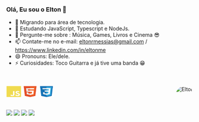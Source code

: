 ### Olá, Eu sou o Elton 👋

- 🔭 Migrando para área de tecnologia.
- 🌱 Estudando JavaScript, Typescript e NodeJs.
- 💬 Pergunte-me sobre : Música, Games, Livros e Cinema 😎
- 📫 Contate-me no e-mail: eltonrmessias@gmail.com / https://www.linkedin.com/in/eltonme
- 😄 Pronouns: Ele/dele.
- ⚡ Curiosidades: Toco Guitarra e já tive uma banda 😁


<div style="display: inline_block"><br>


<br>  
  <img align="center" alt="Rafa-Js" height="30" width="40" src="https://raw.githubusercontent.com/devicons/devicon/master/icons/javascript/javascript-plain.svg">
  <img align="center" alt="Rafa-HTML" height="30" width="40" src="https://raw.githubusercontent.com/devicons/devicon/master/icons/html5/html5-original.svg">
  <img align="center" alt="Rafa-CSS" height="30" width="40" src="https://raw.githubusercontent.com/devicons/devicon/master/icons/css3/css3-original.svg">
  <img align="right" alt="Elton" height="150" style="border-radius:50px;" src="https://images.memberkit.com.br/eyJfcmFpbHMiOnsibWVzc2FnZSI6IkJBaHBBODBESHc9PSIsImV4cCI6bnVsbCwicHVyIjoiYmxvYl9pZCJ9fQ%3D%3D--6e54f3d4073381b1c8d7f9d6372c2d4a7574cf75/Captura%20de%20tela%202023-02-03%20220111.png?width=128&height=128">
</div>



<br>  
<br>  




 <div> 
<a href = "mailto:contatoeltonrmessias@gmail.com"><img src="https://img.shields.io/badge/-Gmail-%23333?style=for-the-badge&logo=gmail&logoColor=white" target="_blank"></a>
  <a href="https://www.linkedin.com/in/eltonme/" target="_blank"><img src="https://img.shields.io/badge/-LinkedIn-%230077B5?style=for-the-badge&logo=linkedin&logoColor=white" target="_blank"></a> 
  <a href="https://www.instagram.com/eltonrodrigoo_/" target="_blank"><img src="https://img.shields.io/badge/-Instagram-%23E4405F?style=for-the-badge&logo=instagram&logoColor=white" target="_blank"></a>
  <a href="https://api.whatsapp.com/send?phone=5541984591185" target="_blank"><img src="https://img.shields.io/badge/-whatsapp-rgb(90, 231, 90)?style=for-the-badge&logo=whatsapp&logoColor=white" target="_blank"></a>

